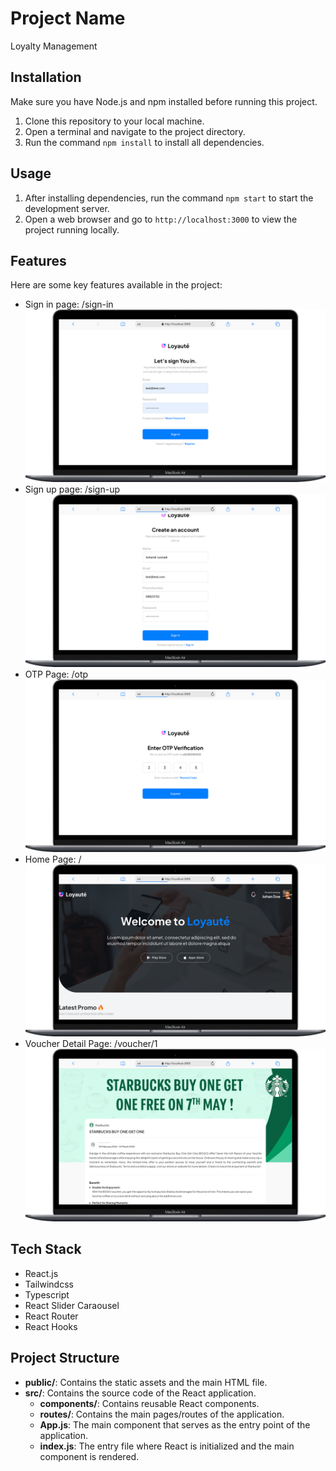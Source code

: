 # Project Name

Loyalty Management

## Installation

Make sure you have Node.js and npm installed before running this project.

1. Clone this repository to your local machine.
2. Open a terminal and navigate to the project directory.
3. Run the command `npm install` to install all dependencies.

## Usage

1. After installing dependencies, run the command `npm start` to start the development server.
2. Open a web browser and go to `http://localhost:3000` to view the project running locally.

## Features

Here are some key features available in the project:

- Sign in page: /sign-in
  ![Project Preview](/public/images/sign-in.png)
- Sign up page: /sign-up
  ![Project Preview](/public/images/sign-up.png)
- OTP Page: /otp
  ![Project Preview](/public/images/otp.png)
- Home Page: /
  ![Project Preview](/public/images/home.png)
- Voucher Detail Page: /voucher/1
  ![Project Preview](/public/images/voucher-detail.png)

## Tech Stack

- React.js
- Tailwindcss
- Typescript
- React Slider Caraousel
- React Router
- React Hooks

## Project Structure

- **public/**: Contains the static assets and the main HTML file.
- **src/**: Contains the source code of the React application.
  - **components/**: Contains reusable React components.
  - **routes/**: Contains the main pages/routes of the application.
  - **App.js**: The main component that serves as the entry point of the application.
  - **index.js**: The entry file where React is initialized and the main component is rendered.
